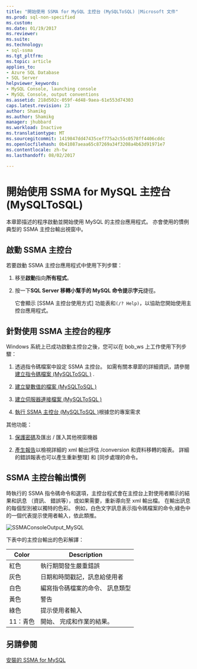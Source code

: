 ```yaml
---
title: "開始使用 SSMA for MySQL 主控台 (MySQLToSQL) |Microsoft 文件"
ms.prod: sql-non-specified
ms.custom: 
ms.date: 01/19/2017
ms.reviewer: 
ms.suite: 
ms.technology:
- sql-ssma
ms.tgt_pltfrm: 
ms.topic: article
applies_to:
- Azure SQL Database
- SQL Server
helpviewer_keywords:
- MySQL Console, launching console
- MySQL Console, output conventions
ms.assetid: 218d502c-059f-4d48-9aea-61e553d74303
caps.latest.revision: 23
author: Shamikg
ms.author: Shamikg
manager: jhubbard
ms.workload: Inactive
ms.translationtype: MT
ms.sourcegitcommit: 1419847dd47435cef775a2c55c0578ff4406cddc
ms.openlocfilehash: 0b41087aeaa65c87269a34f3208a4b63d91971e7
ms.contentlocale: zh-tw
ms.lasthandoff: 08/02/2017

---
```

# <a name="getting-started-with-ssma-for-mysql-console-mysqltosql"></a>開始使用 SSMA for MySQL 主控台 (MySQLToSQL)
本章節描述的程序啟動並開始使用 MySQL 的主控台應用程式。 亦會使用的慣例典型的 SSMA 主控台輸出視窗中。  
  
## <a name="launching-ssma-console"></a>啟動 SSMA 主控台  
若要啟動 SSMA 主控台應用程式中使用下列步驟：  
  
1.  移至**啟動**指向**所有程式**。  
  
2.  按一下**SQL Server 移轉小幫手的 MySQL 命令提示字元**捷徑。  
  
    它會顯示 [SSMA 主控台使用方式] 功能表和`(/? Help)`，以協助您開始使用主控台應用程式。  
  
## <a name="procedure-for-using-the-ssma-console"></a>針對使用 SSMA 主控台的程序  
Windows 系統上已成功啟動主控台之後，您可以在 bob_ws 上工作使用下列步驟：  
  
1.  透過指令碼檔案中設定 SSMA 主控台。 如需有關本章節的詳細資訊，請參閱[建立指令碼檔案 &#40;MySQLToSQL &#41;](../../ssma/mysql/creating-script-files-mysqltosql.md) .  
  
2.  [建立變數值的檔案 &#40;MySQLToSQL &#41;](../../ssma/mysql/creating-variable-value-files-mysqltosql.md)  
  
3.  [建立伺服器連接檔案 &#40;MySQLToSQL &#41;](../../ssma/mysql/creating-the-server-connection-files-mysqltosql.md)  
  
4.  [執行 SSMA 主控台 &#40;MySQLToSQL &#41;](../../ssma/mysql/executing-the-ssma-console-mysqltosql.md)根據您的專案需求  
  
其他功能：  
  
1.  [保護密碼](http://msdn.microsoft.com/en-us/4ffbc587-ea3f-49ad-bc42-a654f672325e)及匯出 / 匯入其他視窗機器  
  
2.  [產生報告](http://msdn.microsoft.com/en-us/1c0202e8-546d-4cb3-a37f-1d2e35d53839)以檢視詳細的 xml 輸出評估 /conversion 和資料移轉的報表。 詳細的錯誤報表也可以產生重新整理] 和 [同步處理的命令。  
  
## <a name="ssma-console-output-conventions"></a>SSMA 主控台輸出慣例  
時執行的 SSMA 指令碼命令和選項，主控台程式會在主控台上對使用者顯示的結果和訊息 （資訊、 錯誤等），或如果需要，重新導向至 xml 輸出檔。 在輸出訊息的每個型別被以獨特的色彩。 例如，白色文字訊息表示指令碼檔案的命令;綠色中的一個代表提示使用者輸入，依此類推。  
  
![SSMAConsoleOutput_MySQL](../../ssma/mysql/media/ssmaconsoleoutput_mysql.jpg "SSMAConsoleOutput_MySQL")  
  
下表中的主控台輸出的色彩解譯：  
  
|Color|Description|  
|---------|---------------|  
|紅色|執行期間發生嚴重錯誤|  
|灰色|日期和時間戳記，訊息給使用者|  
|白色|編寫指令碼檔案的命令、 訊息類型|  
|黃色|警告|  
|綠色|提示使用者輸入|  
|11：青色|開始、 完成和作業的結果。|  
  
## <a name="see-also"></a>另請參閱  
[安裝的 SSMA for MySQL](http://msdn.microsoft.com/en-us/e89b45bd-59c1-4d23-8bd7-3dafc1947448)  
  

